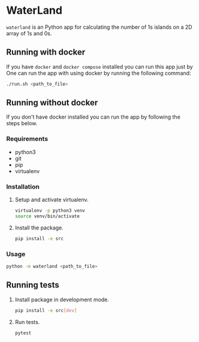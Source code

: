 # WaterLand

`waterland` is an Python app for calculating the number of 1s islands on a 2D array of 1s and 0s.

## Running with docker

If you have `docker` and `docker compose` installed you can run this app just by One can run the app with using docker by running the following command:

```bash
./run.sh <path_to_file>
```

## Running without docker

If you don't have docker installed you can run the app by following the steps below.

### Requirements

- python3
- git
- pip
- virtualenv

### Installation

1. Setup and activate virtualenv.

    ```bash
    virtualenv -p python3 venv
    source venv/bin/activate
    ```

1. Install the package.

    ```bash
    pip install -e src
    ```

### Usage

```bash
python -m waterland <path_to_file>
```

## Running tests

1. Install package in development mode.

    ```bash
    pip install -e src[dev]
    ```

1. Run tests.

    ```bash
    pytest
    ```
